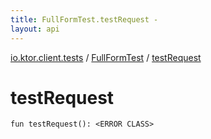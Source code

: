 ```yaml
---
title: FullFormTest.testRequest - 
layout: api
---
```


<div class='api-docs-breadcrumbs'><a href="../index.html">io.ktor.client.tests</a> / <a href="index.html">FullFormTest</a> / <a href="./test-request.html">testRequest</a></div>

# testRequest

<div class="signature"><code><span class="keyword">fun </span><span class="identifier">testRequest</span><span class="symbol">(</span><span class="symbol">)</span><span class="symbol">: </span><span class="identifier">&lt;ERROR CLASS&gt;</span></code></div>
